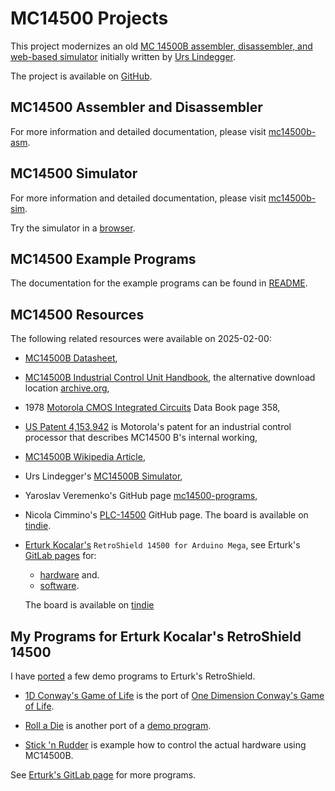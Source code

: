 # MC14500 Projects

This project modernizes an old [MC 14500B assembler, disassembler, and web-based simulator](https://www.linurs.org/mc14500.html) initially written by [Urs Lindegger](https://www.linurs.org/).

The project is available on [GitHub](https://github.com/dmalenic/mc14500b/).

## MC14500 Assembler and Disassembler

For more information and detailed documentation, please visit [mc14500b-asm](https://github.com/dmalenic/mc14500b/tree/main/mc14500-asm).

## MC14500 Simulator

For more information and detailed documentation, please visit [mc14500b-sim](https://github.com/dmalenic/mc14500b/tree/main/mc14500-sim).

Try the simulator in a [browser](mc14500-sim/index.html).

## MC14500 Example Programs

The documentation for the example programs can be found in [README](https://github.com/dmalenic/mc14500b/tree/main/README.md#mc14500-demo-programs).

## MC14500 Resources

The following related resources were available on 2025-02-00:

- [MC14500B Datasheet](https://bitsavers.org/components/motorola/14500/MC14500B_Rev3.pdf),

- [MC14500B Industrial Control Unit Handbook](https://bitsavers.org/components/motorola/14500/MC14500B_Industrial_Control_Unit_Handbook_1977.pdf), the alternative download location [archive.org](https://web.archive.org/web/20220220062727/http://bitsavers.org/components/motorola/14500/MC14500B_Industrial_Control_Unit_Handbook_1977.pdf),

- 1978 [Motorola CMOS Integrated Circuits](https://bitsavers.org/components/motorola/_dataBooks/1978_Motorola_CMOS_Data_Book.pdf) Data Book page 358,

- [US Patent 4,153,942](https://patentimages.storage.googleapis.com/4e/ea/42/0ecdf6ebef6592/US4153942.pdf) is Motorola's
  patent for an industrial control processor that describes MC14500 B's internal working,

- [MC14500B Wikipedia Article](https://en.wikipedia.org/wiki/Motorola_MC14500B),

- Urs Lindegger's [MC14500B Simulator](https://www.linurs.org/index.html),

- Yaroslav Veremenko's GitHub page [mc14500-programs](https://github.com/veremenko-y/mc14500-programs),

- Nicola Cimmino's [PLC-14500](https://github.com/nicolacimmino/PLC-14500) GitHub page. The board is available on
  [tindie](https://www.tindie.com/products/nicola_cimmino/plc14500-nano-1-bit-single-board-computer-revc/).

- [Erturk Kocalar's](https://8bitforce.com/) `RetroShield 14500 for Arduino Mega`, see Erturk's [GitLab pages](https://gitlab.com/8bitforce) for:

  - [hardware](https://gitlab.com/8bitforce/retroshield-hw/-/tree/master/hardware/k14500b) and.
  - [software](https://gitlab.com/8bitforce/retroshield-arduino/-/tree/master/k14500b).

  The board is available on [tindie](https://www.tindie.com/products/8bitforce/retroshield-14500-for-arduino-mega/)


## My Programs for Erturk Kocalar's RetroShield 14500

I have [ported](https://github.com/dmalenic/mc14500b/8-bit-force/) a few demo programs to Erturk's RetroShield.

- [1D Conway's Game of Life](https://github.com/dmalenic/mc14500b/8-bit-force/k14500b_1d_conway_gol) is the port of [One Dimension Conway's Game of Life](https://github.com/dmalenic/mc14500b/#one-dimension-conways-game-of-life).

- [Roll a Die](https://github.com/dmalenic/mc14500b/8-bit-force/k14500b_roll_a_die) is another port of a [demo program](https://github.com/dmalenic/mc14500b/#other-demo-programs).

- [Stick 'n Rudder](https://github.com/dmalenic/mc14500b/8-bit-force/k14500b_stick_n_rudder) is example how to control the actual hardware using MC14500B.

See [Erturk's GitLab page](https://gitlab.com/8bitforce/retroshield-arduino/-/tree/master/k14500b) for more programs.
